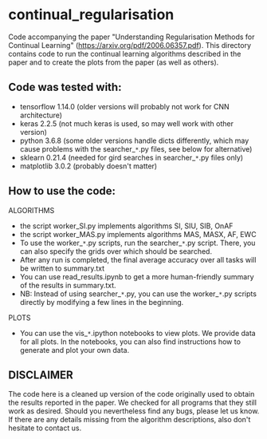 # continual_regularisation
Code accompanying the paper "Understanding Regularisation Methods for Continual Learning" (https://arxiv.org/pdf/2006.06357.pdf).
This directory contains code to run the continual learning algorithms described in the paper and to create the plots from the paper (as well as others).

## Code was tested with:
- tensorflow 1.14.0     (older versions will probably not work for CNN architecture)
- keras 2.2.5           (not much keras is used, so may well work with other version)
- python 3.6.8          (some older versions handle dicts differently, which may cause problems with the searcher_`*`.py files, see below for alternative)
- sklearn 0.21.4        (needed for gird searches in searcher_`*`.py files only)
- matplotlib 3.0.2      (probably doesn't matter)


## How to use the code:
ALGORITHMS
- the script worker_SI.py implements algorithms SI, SIU, SIB, OnAF
- the script worker_MAS.py implements algorithms MAS, MASX, AF, EWC
- To use the worker_`*`.py scripts, run the searcher_`*`.py script. There, you can also specify the grids over which should be searched.
- After any run is completed, the final average accuracy over all tasks will be written to summary.txt
- You can use read_results.ipynb to get a more human-friendly summary of the results in summary.txt.
- NB: Instead of using searcher_`*`.py, you can use the worker_`*`.py scripts directly by modifying a few lines in the beginning.

PLOTS
- You can use the vis_`*`.ipython notebooks to view plots. We provide data for all plots. In the notebooks, you can also find instructions how to generate and plot your own data.

## DISCLAIMER
The code here is a cleaned up version of the code originally used to obtain the results reported in the paper. We checked for all programs that they still work as desired. Should you nevertheless find any bugs, please let us know. 
If there are any details missing from the algorithm descriptions, also don't hesitate to contact us.

